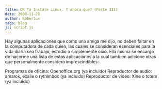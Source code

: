 ```yaml
---
title: OK Ya Instale Linux. Y ahora que? (Parte III)
date: 2008-11-28
author: Robertux
tags: blog
js: script.js
---
```


Hay algunas aplicaciones que como una amiga me dijo, no deben faltar en la
      computadora de cada quien, las cuales se consideran esenciales para la vida diaria sea
      trabajo, estudio o simplemente ocio. Ella misma se encargo de hacerme una lista de estas
      aplicaciones a la cual tambien adicione otras que personalmente considero
      imprescindibles:

Programas de oficina: Openoffice.org (ya
      incluido)
Reproductor de audio: amarok, exaile o rythimbox (ya incluido)
Reproductor de video: Xine o totem (ya incluido)